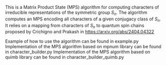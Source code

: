 This is a Matrix Product State (MPS) algorithm for computing characters of irreducible representations of the symmetric group $S_n$. 
The algorithm computes an MPS encoding all characters of a given conjugacy class of $S_n$. It relies on a mapping from characters of $S_n$ to quantum spin chains  proposed by
Crichigno and Prakash in https://arxiv.org/abs/2404.04322

Example of how to use the algorithm can be found in example.py
Implementation of the MPS algorithm based on mpnum library can be found in character_builder.py
Implementation of the MPS algorithm based on quimb library can be found in character_builder_quimb.py
